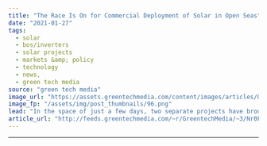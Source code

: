 ```yaml
---
title: "The Race Is On for Commercial Deployment of Solar in Open Seas"
date: "2021-01-27"
tags: 
  - solar
  - bos/inverters
  - solar projects
  - markets &amp; policy
  - technology
  - news,
  - green tech media
source: "green tech media"
image_url: "https://assets.greentechmedia.com/content/images/articles/Ocean-Sun-Magat-Dam_Floating_solar-XL_Credit_Ocean_Sun.jpg"
image_fp: "/assets/img/post_thumbnails/96.png"
lead: "In the space of just a few days, two separate projects have brought the promise of offshore floating solar a step closer to commercial reality. First, the oil and gas major Equinor announced its involvement in an offshore floating solar trial with Mo ..."
article_url: "http://feeds.greentechmedia.com/~r/GreentechMedia/~3/Nr0FnMjaBMc/race-on-for-commercial-deployment-of-solar-in-open-seas"
---
```


---
